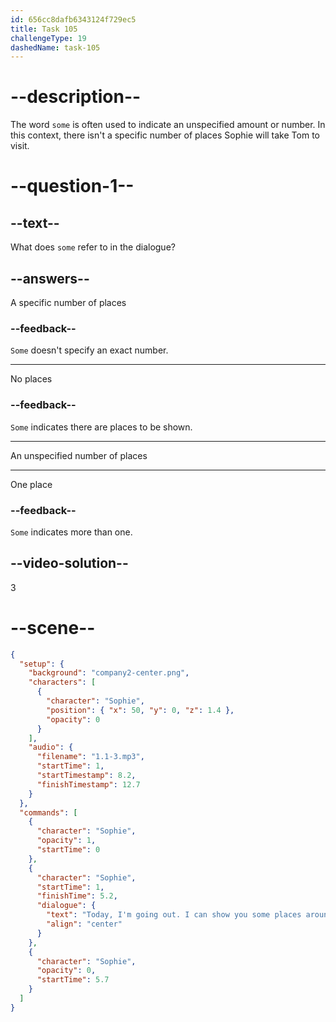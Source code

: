 ```yaml
---
id: 656cc8dafb6343124f729ec5
title: Task 105
challengeType: 19
dashedName: task-105
---
```


<!--
AUDIO REFERENCE:
Sophie: Today, I'm going out. I can show you some places around here. Are you interested?
-->

# --description--

The word `some` is often used to indicate an unspecified amount or number. In this context, there isn't a specific number of places Sophie will take Tom to visit.

# --question-1--

## --text--

What does `some` refer to in the dialogue?

## --answers--

A specific number of places

### --feedback--

`Some` doesn't specify an exact number.

---

No places

### --feedback--

`Some` indicates there are places to be shown.

---

An unspecified number of places

---

One place

### --feedback--

`Some` indicates more than one.

## --video-solution--

3

# --scene--

```json
{
  "setup": {
    "background": "company2-center.png",
    "characters": [
      {
        "character": "Sophie",
        "position": { "x": 50, "y": 0, "z": 1.4 },
        "opacity": 0
      }
    ],
    "audio": {
      "filename": "1.1-3.mp3",
      "startTime": 1,
      "startTimestamp": 8.2,
      "finishTimestamp": 12.7
    }
  },
  "commands": [
    {
      "character": "Sophie",
      "opacity": 1,
      "startTime": 0
    },
    {
      "character": "Sophie",
      "startTime": 1,
      "finishTime": 5.2,
      "dialogue": {
        "text": "Today, I'm going out. I can show you some places around here. Are you interested?",
        "align": "center"
      }
    },
    {
      "character": "Sophie",
      "opacity": 0,
      "startTime": 5.7
    }
  ]
}
```
